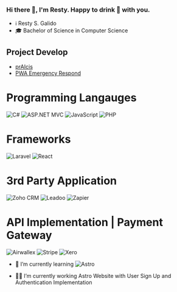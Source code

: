 ### Hi there 👋, I'm Resty. Happy to drink 🍻 with you.

- ℹ️ Resty S. Galido
- 🎓 Bachelor of Science in Computer Science

## Project Develop
- [prAIcis](https://praicis.com/)
- [PWA Emergency Respond](https://www.gbicares.com/)


# Programming Langauges
![C#](https://img.shields.io/badge/-C%23-blue?style=flat-square&logo=c-sharp&logoColor=white)
![ASP.NET MVC](https://img.shields.io/badge/-.NET%20MVC-blue?style=flat-square&logo=.net&logoColor=white)
![JavaScript](https://img.shields.io/badge/-JavaScript-yellow?style=flat-square&logo=javascript&logoColor=white)
![PHP](https://img.shields.io/badge/-PHP-777BB4?style=flat-square&logo=php&logoColor=white)



# Frameworks
![Laravel](https://img.shields.io/badge/-Laravel-red?style=flat-square&logo=laravel&logoColor=white)
![React](https://img.shields.io/badge/-React-blue?style=flat-square&logo=react&logoColor=white)



# 3rd Party Application
![Zoho CRM](https://img.shields.io/badge/-Zoho%20CRM-FF7200?style=flat-square&logo=zoho&logoColor=white)
![Leadoo](https://img.shields.io/badge/-Leadoo-00BFFF?style=flat-square&logo=leadoo&logoColor=white)
![Zapier](https://img.shields.io/badge/-Zapier-FFCC00?style=flat-square&logo=zapier&logoColor=white)


# API Implementation | Payment Gateway
![Airwallex](https://img.shields.io/badge/-Airwallex-00c4b2?style=flat-square&logo=airwallex&logoColor=white)
![Stripe](https://img.shields.io/badge/-Stripe-008CDD?style=flat-square&logo=stripe&logoColor=white)
![Xero](https://img.shields.io/badge/-Xero-00AAE0?style=flat-square&logo=xero&logoColor=white)


- 🌱 I’m currently learning
![Astro](https://img.shields.io/badge/-Astro-805AD5?style=flat-square&logo=astro&logoColor=white)

- 👨‍💻 I’m currently working Astro Website with User Sign Up and Authentication Implementation
<!--
**tyser1995/tyser1995** is a ✨ _special_ ✨ repository because its `README.md` (this file) appears on your GitHub profile.

Here are some ideas to get you started:

- 🔭 I’m currently working on ...
- 🌱 I’m currently learning ...
- 👯 I’m looking to collaborate on ...
- 🤔 I’m looking for help with ...
- 💬 Ask me about ...
- 📫 How to reach me: ...
- 😄 Pronouns: ...
- ⚡ Fun fact: ...
-->
